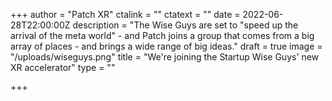 +++
author = "Patch XR"
ctalink = ""
ctatext = ""
date = 2022-06-28T22:00:00Z
description = "The Wise Guys are set to \"speed up the arrival of the meta world\" - and Patch joins a group that comes from a big array of places - and brings a wide range of big ideas."
draft = true
image = "/uploads/wiseguys.png"
title = "We're joining the Startup Wise Guys' new XR accelerator"
type = ""

+++
